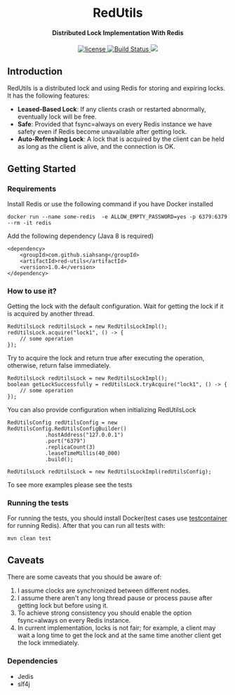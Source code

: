 <h1 align="center"> 
    RedUtils
</h1>  

<h4 align="center">Distributed Lock Implementation With Redis</h4>

<p align="center">
    <a href="http://www.apache.org/licenses/LICENSE-2.0">
        <img src="https://img.shields.io/badge/license-Apache%20License%202.0-blue.svg?style=flat" alt="license" title="">
    </a>
    <a href="https://travis-ci.com/github/siahsang/red-utils">
        <img src="https://travis-ci.com/siahsang/red-utils.svg?token=N599nN4MvyuvHP5RhDbq&branch=develop" alt="Build Status">
    </a>
    <a href="https://codecov.io/gh/siahsang/red-utils">
        <img src="https://codecov.io/gh/siahsang/red-utils/branch/develop/graph/badge.svg?token=9OF1191T9L"/>
    </a>

</p>


## Introduction ##
RedUtils is a distributed lock and using Redis for storing and expiring locks. It has the following features:

-  **Leased-Based Lock**: If any clients crash or restarted abnormally, eventually lock will be free. 
-  **Safe**: Provided that fsync=always on every Redis instance we have safety even if Redis become unavailable after getting lock. 
-  **Auto-Refreshing Lock**: A lock that is acquired by the client can be held as long as the client is alive, and the connection is OK. 


## Getting Started ##

### Requirements ##
Install Redis or use the following command if you have Docker installed
```
docker run --name some-redis  -e ALLOW_EMPTY_PASSWORD=yes -p 6379:6379 --rm -it redis
```

Add the following dependency (Java 8 is required)

```
<dependency>
    <groupId>com.github.siahsang</groupId>
    <artifactId>red-utils</artifactId>
    <version>1.0.4</version>
</dependency>
```



### How to use it? ##

Getting the lock with the default configuration. Wait for getting the lock if it is acquired by another thread.

```
RedUtilsLock redUtilsLock = new RedUtilsLockImpl();
redUtilsLock.acquire("lock1", () -> {
    // some operation
});
```

Try to acquire the lock and return true after executing the operation, otherwise, return false immediately.
```
RedUtilsLock redUtilsLock = new RedUtilsLockImpl();
boolean getLockSuccessfully = redUtilsLock.tryAcquire("lock1", () -> {
    // some operation
});
```

You can also provide configuration when initializing RedUtilsLock
```
RedUtilsConfig redUtilsConfig = new RedUtilsConfig.RedUtilsConfigBuilder()
            .hostAddress("127.0.0.1")
            .port("6379")
            .replicaCount(3)
            .leaseTimeMillis(40_000)
            .build();

RedUtilsLock redUtilsLock = new RedUtilsLockImpl(redUtilsConfig);
```

To see more examples please see the tests


### Running the tests ###
For running the tests, you should install Docker(test cases use [testcontainer](https://www.testcontainers.org/) for running Redis). 
After that you can run all tests with:
``` 
mvn clean test
```

## Caveats ##
There are some caveats that you should be aware of:

1. I assume clocks are synchronized between different nodes.
2. I assume there aren't any long thread pause or process pause after getting lock but before using it.
3. To achieve strong consistency you should enable the option fsync=always on every Redis instance.
4. In current implementation, locks is not fair; for example, a client may wait a long time to get the lock and at the same time another client get the lock immediately.

### Dependencies ###
- Jedis
- slf4j

